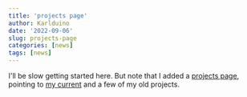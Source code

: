 ```yaml
---
title: 'projects page'
author: Karlduino
date: '2022-09-06'
slug: projects-page
categories: [news]
tags: [news]
---
```


I'll be slow getting started here. But note that I added a [projects
page](/projects), pointing to [my
current](https://github.com/karlduino/CO2monitor) and a few of my old
projects.
